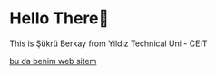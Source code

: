 # Hello There👋

This is Şükrü Berkay from Yildiz Technical  Uni - CEIT

[bu da benim web sitem](https://biproberkay.com)